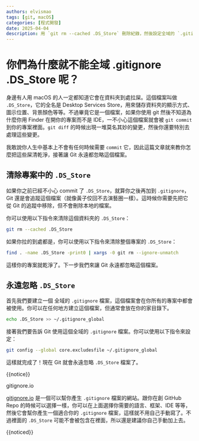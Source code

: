```yaml
---
authors: elvismao
tags: [git, macOS]
categories: [程式開發]
date: 2025-04-04
description: 用 `git rm --cached .DS_Store` 刪除紀錄，然後設定全域的 `.gitignore` 檔案。
---
```


# 你們為什麼就不能全域 .gitignore .DS_Store 呢？

身邊有人用 macOS 的人一定都知道它會在資料夾到處拉屎。這個檔案叫做 `.DS_Store`，它的全名是 Desktop Services Store，用來儲存資料夾的顯示方式、圖示位置、背景顏色等等。不過畢竟它是一個檔案，如果你使用 git 然後不知道為什麼你用 Finder 在開你的專案而不是 IDE，一不小心這個檔案就會被 `git commit` 到你的專案裡面。`git diff` 的時候出現一堆莫名其妙的變更，然後你還要特別去處理這些變更。

我敢說你人生中基本上不會有任何時候需要 `commit` 它，因此這篇文章就來教你怎麼把這些屎清乾淨，接著讓 Git 永遠都忽略這個檔案。

## 清除專案中的 `.DS_Store`

如果你之前已經不小心 commit 了 `.DS_Store`，就算你之後再加到 `.gitignore`，Git 還是會追蹤這個檔案（就像黃子佼回不去演藝圈一樣）。這時候你需要先把它從 Git 的追蹤中移除，但不會刪除本地的檔案。

你可以使用以下指令來清除這個資料夾的 `.DS_Store`：

```bash
git rm --cached .DS_Store
```

如果你拉的到處都是，你可以使用以下指令來清除整個專案的 `.DS_Store`：

```bash
find . -name .DS_Store -print0 | xargs -0 git rm --ignore-unmatch
```

這樣你的專案就乾淨了。下一步我們來讓 Git 永遠都忽略這個檔案。

## 永遠忽略 `.DS_Store`

首先我們要建立一個 全域的 `.gitignore` 檔案，這個檔案會在你所有的專案中都會被使用。你可以在任何地方建立這個檔案，但通常會放在你的家目錄下。

```bash
echo .DS_Store >> ~/.gitignore_global
```

接著我們要告訴 Git 使用這個全域的 `.gitignore` 檔案。你可以使用以下指令來設定：

```bash
git config --global core.excludesfile ~/.gitignore_global
```
這樣就完成了！現在 Git 就會永遠忽略 `.DS_Store` 檔案了。

{{notice}}

gitignore.io

[gitignore.io](https://www.toptal.com/developers/gitignore) 是一個可以幫你產生 `.gitignore` 檔案的網站。跟你在創 GitHub Repo 的時候可以選擇一樣，你可以在上面選擇你需要的語言、框架、IDE 等等，然後它會幫你產生一個適合你的 `.gitignore` 檔案，這樣就不用自己手動寫了。不過裡面的 `.DS_Store` 可能不會被包含在裡面，所以還是建議你自己手動加上去。

{{noticed}}